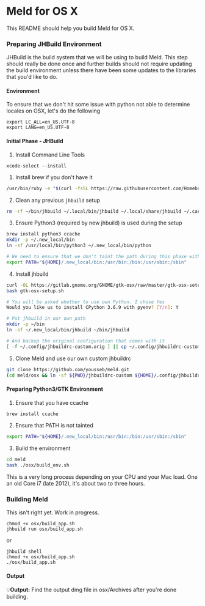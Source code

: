 Meld for OS X
===========

This README should help you build Meld for OS X.

### Preparing JHBuild Environment ###

JHBuild is the build system that we will be using to build Meld. This step should really be done once and further builds should not require updating the build environment unless there have been some updates to the libraries that you'd like to do.

#### Environment

To ensure that we don't hit some issue with python not able to determine locales on OSX, let's do the following

```
export LC_ALL=en_US.UTF-8
export LANG=en_US.UTF-8
```

#### Initial Phase - JHBuild

1. Install Command Line Tools
```
xcode-select --install
```

1. Install brew if you don't have it
```bash
/usr/bin/ruby -e "$(curl -fsSL https://raw.githubusercontent.com/Homebrew/install/master/install)"
```

2. Clean any previous `jhbuild` setup
```bash
rm -rf ~/bin/jhbuild ~/.local/bin/jhbuild ~/.local/share/jhbuild ~/.cache/jhbuild ~/.config/jhbuildrc ~/.jhbuildrc ~/jhbuild
```

3. Ensure Python3 (required by new jhbuild) is used during the setup
```bash
brew install python3 ccache
mkdir -p ~/.new_local/bin
ln -sf /usr/local/bin/python3 ~/.new_local/bin/python

# We need to ensure that we don't taint the path during this phase with anything from brew or ports
export PATH="${HOME}/.new_local/bin:/usr/bin:/bin:/usr/sbin:/sbin"
```

4. Install jhbuild
```bash
curl -OL https://gitlab.gnome.org/GNOME/gtk-osx/raw/master/gtk-osx-setup.sh
bash gtk-osx-setup.sh

# You will be asked whether to use own Python. I chose Yes
Would you like us to install CPython 3.6.9 with pyenv? [Y/n]: Y

# Put jhbuild in our own path
mkdir -p ~/bin
ln -sf ~/.new_local/bin/jhbuild ~/bin/jhbuild

# And backup the original configuration that comes with it
[ -f ~/.config/jhbuildrc-custom.orig ] || cp ~/.config/jhbuildrc-custom ~/.config/jhbuildrc-custom.orig
```

5. Clone Meld and use our own custom jhbuildrc
```bash
git clone https://github.com/yousseb/meld.git
(cd meld/osx && ln -sf ${PWD}/jhbuildrc-custom ${HOME}/.config/jhbuildrc-custom)
```

#### Preparing Python3/GTK Environment
1. Ensure that you have ccache
```bash
brew install ccache
```

2. Ensure that PATH is not tainted
```bash
export PATH="${HOME}/.new_local/bin:/usr/bin:/bin:/usr/sbin:/sbin"
```

3. Build the environment
```bash
cd meld
bash ./osx/build_env.sh
```
This is a very long process depending on your CPU and your Mac load. One an old Core i7 (late 2012), it's about two to three hours.


### Building Meld

This isn't right yet. Work in progress.
```
chmod +x osx/build_app.sh
jhbuild run osx/build_app.sh
```
or
```
jhbuild shell
chmod +x osx/build_app.sh
./osx/build_app.sh
```

#### Output ####

:bulb:**Output:** Find the output dmg file in osx/Archives after you're done building.

